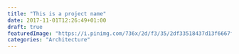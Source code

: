 ```yaml
---
title: "This is a project name"
date: 2017-11-01T12:26:49+01:00
draft: true
featuredImage: "https://i.pinimg.com/736x/2d/f3/35/2df33518437d13f6667f1c2020c3c1ff--house-architecture-amazing-architecture.jpg"
categories: "Architecture"
---
```


